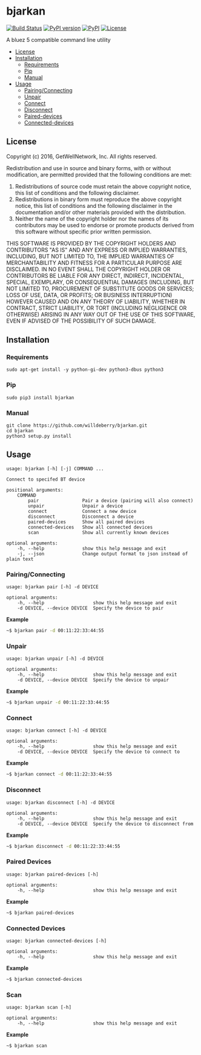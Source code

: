 # bjarkan

[![Build Status](https://travis-ci.org/willdeberry/bjarkan.svg?branch=master)](https://travis-ci.org/willdeberry/bjarkan)
[![PyPI version](https://badge.fury.io/py/bjarkan.svg)](https://badge.fury.io/py/bjarkan)
[![PyPI](https://img.shields.io/pypi/pyversions/bjarkan.svg)](https://pypi.python.org/pypi/bjarkan)
[![License](http://img.shields.io/:license-bsd-blue.svg)](https://github.com/willdeberry/bjarkan/blob/master/LICENSE)

A bluez 5 compatible command line utility

* [License](#license)
* [Installation](#installation)
	* [Requirements](#requirements)
	* [Pip](#pip)
	* [Manual](#manual)
* [Usage](#usage)
	* [Pairing/Connecting](#pairingconnecting)
	* [Unpair](#unpair)
	* [Connect](#connect)
	* [Disconnect](#disconnect)
	* [Paired-devices](#paired-devices)
	* [Connected-devices](#connected-devices)

## License
Copyright (c) 2016, GetWellNetwork, Inc.
All rights reserved.

Redistribution and use in source and binary forms, with or without modification, are permitted provided that the following conditions are met:

1. Redistributions of source code must retain the above copyright notice, this list of conditions and the following disclaimer.
2. Redistributions in binary form must reproduce the above copyright notice, this list of conditions and the following disclaimer in the documentation and/or other materials provided with the distribution.
3. Neither the name of the copyright holder nor the names of its contributors may be used to endorse or promote products derived from this software without specific prior written permission.

THIS SOFTWARE IS PROVIDED BY THE COPYRIGHT HOLDERS AND CONTRIBUTORS "AS IS" AND ANY EXPRESS OR IMPLIED WARRANTIES, INCLUDING, BUT NOT LIMITED TO, THE IMPLIED WARRANTIES OF MERCHANTABILITY AND FITNESS FOR A PARTICULAR PURPOSE ARE DISCLAIMED. IN NO EVENT SHALL THE COPYRIGHT HOLDER OR CONTRIBUTORS BE LIABLE FOR ANY DIRECT, INDIRECT, INCIDENTAL, SPECIAL, EXEMPLARY, OR CONSEQUENTIAL DAMAGES (INCLUDING, BUT NOT LIMITED TO, PROCUREMENT OF SUBSTITUTE GOODS OR SERVICES; LOSS OF USE, DATA, OR PROFITS; OR BUSINESS INTERRUPTION) HOWEVER CAUSED AND ON ANY THEORY OF LIABILITY, WHETHER IN CONTRACT, STRICT LIABILITY, OR TORT (INCLUDING NEGLIGENCE OR OTHERWISE) ARISING IN ANY WAY OUT OF THE USE OF THIS SOFTWARE, EVEN IF ADVISED OF THE POSSIBILITY OF SUCH DAMAGE.

## Installation

### Requirements
```
sudo apt-get install -y python-gi-dev python3-dbus python3
```

### Pip
```
sudo pip3 install bjarkan
```

### Manual
```
git clone https://github.com/willdeberry/bjarkan.git
cd bjarkan
python3 setup.py install
```

## Usage
```
usage: bjarkan [-h] [-j] COMMAND ...

Connect to specifed BT device

positional arguments:
	COMMAND
		pair				Pair a device (pairing will also connect)
		unpair				Unpair a device
		connect				Connect a new device
		disconnect			Disconnect a device
		paired-devices		Show all paired devices
		connected-devices	Show all connected devices
		scan				Show all currently known devices

optional arguments:
	-h, --help				show this help message and exit
	-j, --json				Change output format to json instead of plain text
```

### Pairing/Connecting
```
usage: bjarkan pair [-h] -d DEVICE

optional arguments:
	-h, --help					show this help message and exit
	-d DEVICE, --device DEVICE	Specify the device to pair
```

**Example**
```bash
~$ bjarkan pair -d 00:11:22:33:44:55
```

### Unpair
```
usage: bjarkan unpair [-h] -d DEVICE

optional arguments:
	-h, --help					show this help message and exit
	-d DEVICE, --device DEVICE	Specify the device to unpair
```

**Example**
```bash
~$ bjarkan unpair -d 00:11:22:33:44:55
```

### Connect
```
usage: bjarkan connect [-h] -d DEVICE

optional arguments:
	-h, --help					show this help message and exit
	-d DEVICE, --device DEVICE	Specify the device to connect to
```

**Example**
```bash
~$ bjarkan connect -d 00:11:22:33:44:55
```

### Disconnect
```
usage: bjarkan disconnect [-h] -d DEVICE

optional arguments:
	-h, --help					show this help message and exit
	-d DEVICE, --device DEVICE	Specify the device to disconnect from
```

**Example**
```bash
~$ bjarkan disconnect -d 00:11:22:33:44:55
```

### Paired Devices
```
usage: bjarkan paired-devices [-h]

optional arguments:
	-h, --help					show this help message and exit
```

**Example**
```bash
~$ bjarkan paired-devices
```

### Connected Devices
```
usage: bjarkan connected-devices [-h]

optional arguments:
	-h, --help					show this help message and exit
```

**Example**
```bash
~$ bjarkan connected-devices
```

### Scan
```
usage: bjarkan scan [-h]

optional arguments:
	-h, --help					show this help message and exit
```

**Example**
```bash
~$ bjarkan scan
```
